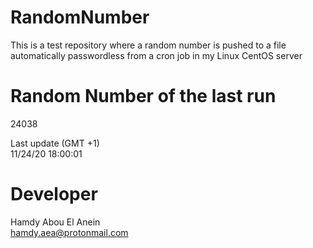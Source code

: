 # RandomNumber    
This is a test repository where a random number is pushed to a file automatically passwordless from a cron job in my Linux CentOS server    
# Random Number of the last run   
24038
      
Last update (GMT +1)    
11/24/20 18:00:01
# Developer    
Hamdy Abou El Anein   
hamdy.aea@protonmail.com
